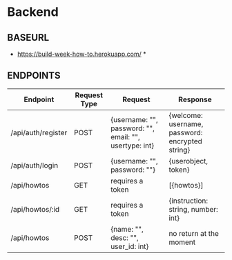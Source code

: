 # Backend

## BASEURL

- https://build-week-how-to.herokuapp.com/ \*

## ENDPOINTS

| Endpoint           | Request Type | Request                                                | Response                                        |
| ------------------ | ------------ | ------------------------------------------------------ | ----------------------------------------------- |
| /api/auth/register | POST         | {username: "", password: "", email: "", usertype: int} | {welcome: username, password: encrypted string} |
| /api/auth/login    | POST         | {username: "", password: ""}                           | {userobject, token}                             |
| /api/howtos        | GET          | requires a token                                       | [{howtos}]                                      |
| /api/howtos/:id    | GET          | requires a token                                       | {instruction: string, number: int}              |
| /api/howtos        | POST         | {name: "", desc: "", user_id: int}                     | no return at the moment                         |
